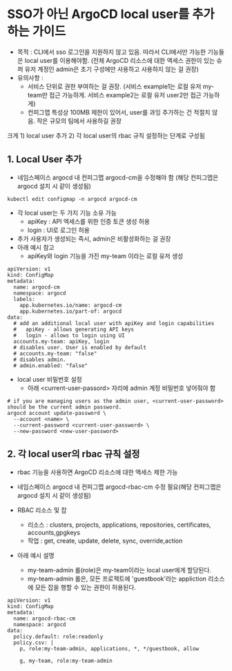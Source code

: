 # SSO가 아닌 ArgoCD local user를 추가하는 가이드
- 목적 : CLI에서 sso 로그인을 지원하지 않고 있음. 따라서 CLI에서만 가능한 기능들은 local user를 이용해야함. (전체 ArgoCD 리소스에 대한 액세스 권한이 있는 슈퍼 유저 계정인 admin은 초기 구성에만 사용하고 사용하지 않는 걸 권장) 
- 유의사항 : 
  - 서비스 단위로 권한 부여하는 걸 권장.
(서비스 example1는 로컬 유저 my-team만 접근 가능하게. 서비스 example2는 로컬 유저  user2만 접근 가능하게)
  - 컨피그맵 특성상 100MB 제한이 있어서, user를 과잉 추가하는 건 적절치 않음. 작은 규모의 팀에서 사용하길 권장

크게 1) local user 추가  2) 각 local user의 rbac 규칙 설정하는 단계로 구성됨 
## 1. Local User 추가
- 네임스페이스 argocd 내 컨피그맵 argocd-cm을 수정해야 함 (해당 컨피그맵은 argocd 설치 시 같이 생성됨)
```
kubectl edit configmap -n argocd argocd-cm
```
- 각 local user는 두 가지 기능 소유 가능
  - apiKey : API 엑세스를 위한 인증 토큰 생성 허용
  - login : UI로 로그인 허용
- 추가 사용자가 생성되는 즉시, admin은 비활성화하는 걸 권장
- 아래 예시 참고
  - apiKey와 login 기능을 가진 my-team 이라는 로컬 유저 생성
```
apiVersion: v1
kind: ConfigMap
metadata:
  name: argocd-cm
  namespace: argocd
  labels:
    app.kubernetes.io/name: argocd-cm
    app.kubernetes.io/part-of: argocd
data:
  # add an additional local user with apiKey and login capabilities
  #   apiKey - allows generating API keys
  #   login - allows to login using UI
  accounts.my-team: apiKey, login
  # disables user. User is enabled by default
  # accounts.my-team: "false"
  # disables admin.
  # admin.enabled: "false"
```
- local user 비밀번호 설정
  - 아래 \<current-user-passord\> 자리에 admin 계정 비밀번호 넣어줘야 함
```
# if you are managing users as the admin user, <current-user-password> should be the current admin password.
argocd account update-password \
  --account <name> \
  --current-password <current-user-password> \
  --new-password <new-user-password>
```
## 2. 각 local user의 rbac 규칙 설정
- rbac 기능을 사용하면 ArgoCD 리소스에 대한 액세스 제한 가능 
- 네임스페이스 argocd 내 컨피그맵 argocd-rbac-cm 수정 필요(해당 컨피그맵은 argocd 설치 시 같이 생성됨)

- RBAC 리소스 및 잡
  - 리소스 : clusters, projects, applications, repositories, certificates, accounts,gpgkeys
  - 작업 : get, create, update, delete, sync, override,action

- 아래 예시 설명
  - my-team-admin 롤(role)은 my-team이라는 local user에게 할당된다.
  - my-team-admin 롤은, 모든 프로젝트에 'guestbook'라는 appliction 리소스에 모든 잡을 행할 수 있는 권한이 허용된다.
```
apiVersion: v1
kind: ConfigMap
metadata:
  name: argocd-rbac-cm
  namespace: argocd
data:
  policy.default: role:readonly
  policy.csv: |
    p, role:my-team-admin, applications, *, */guestbook, allow

    g, my-team, role:my-team-admin
```

